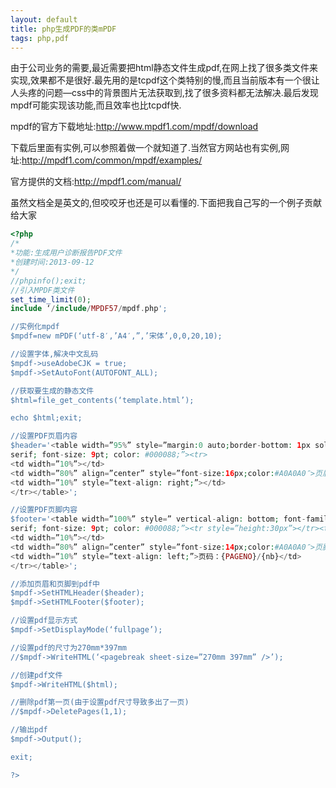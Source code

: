 ```yaml
---
layout: default
title: php生成PDF的类mPDF
tags: php,pdf
---
```


由于公司业务的需要,最近需要把html静态文件生成pdf,在网上找了很多类文件来实现,效果都不是很好.最先用的是tcpdf这个类特别的慢,而且当前版本有一个很让人头疼的问题—css中的背景图片无法获取到,找了很多资料都无法解决.最后发现mpdf可能实现该功能,而且效率也比tcpdf快.

mpdf的官方下载地址:http://www.mpdf1.com/mpdf/download

下载后里面有实例,可以参照着做一个就知道了.当然官方网站也有实例,网址:http://mpdf1.com/common/mpdf/examples/

官方提供的文档:http://mpdf1.com/manual/

虽然文档全是英文的,但咬咬牙也还是可以看懂的.下面把我自己写的一个例子贡献给大家

```php
<?php
/*
*功能:生成用户诊断报告PDF文件
*创建时间:2013-09-12
*/
//phpinfo();exit;
//引入MPDF类文件
set_time_limit(0);
include ‘/include/MPDF57/mpdf.php';

//实例化mpdf
$mpdf=new mPDF(‘utf-8′,’A4′,”,’宋体’,0,0,20,10);

//设置字体,解决中文乱码
$mpdf->useAdobeCJK = true;
$mpdf->SetAutoFont(AUTOFONT_ALL);

//获取要生成的静态文件
$html=file_get_contents(‘template.html’);

echo $html;exit;

//设置PDF页眉内容
$header='<table width=”95%” style=”margin:0 auto;border-bottom: 1px solid #4F81BD; vertical-align: middle; font-family:
serif; font-size: 9pt; color: #000088;”><tr>
<td width=”10%”></td>
<td width=”80%” align=”center” style=”font-size:16px;color:#A0A0A0″>页眉</td>
<td width=”10%” style=”text-align: right;”></td>
</tr></table>';

//设置PDF页脚内容
$footer='<table width=”100%” style=” vertical-align: bottom; font-family:
serif; font-size: 9pt; color: #000088;”><tr style=”height:30px”></tr><tr>
<td width=”10%”></td>
<td width=”80%” align=”center” style=”font-size:14px;color:#A0A0A0″>页脚</td>
<td width=”10%” style=”text-align: left;”>页码：{PAGENO}/{nb}</td>
</tr></table>';

//添加页眉和页脚到pdf中
$mpdf->SetHTMLHeader($header);
$mpdf->SetHTMLFooter($footer);

//设置pdf显示方式
$mpdf->SetDisplayMode(‘fullpage’);

//设置pdf的尺寸为270mm*397mm
//$mpdf->WriteHTML(‘<pagebreak sheet-size=”270mm 397mm” />’);

//创建pdf文件
$mpdf->WriteHTML($html);

//删除pdf第一页(由于设置pdf尺寸导致多出了一页)
//$mpdf->DeletePages(1,1);

//输出pdf
$mpdf->Output();

exit;

?>
```
